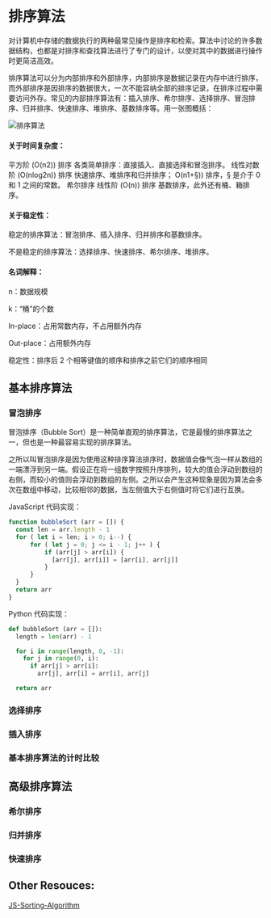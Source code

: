 # 排序算法

对计算机中存储的数据执行的两种最常见操作是排序和检索。算法中讨论的许多数据结构，也都是对排序和查找算法进行了专门的设计，以使对其中的数据进行操作时更简洁高效。

排序算法可以分为内部排序和外部排序，内部排序是数据记录在内存中进行排序，而外部排序是因排序的数据很大，一次不能容纳全部的排序记录，在排序过程中需要访问外存。常见的内部排序算法有：插入排序、希尔排序、选择排序、冒泡排序、归并排序、快速排序、堆排序、基数排序等。用一张图概括：

![排序算法](http://img.pfan123.com/sort.png)

#### 关于时间复杂度：

平方阶 (O(n2)) 排序 各类简单排序：直接插入、直接选择和冒泡排序。
线性对数阶 (O(nlog2n)) 排序 快速排序、堆排序和归并排序；
O(n1+§)) 排序，§ 是介于 0 和 1 之间的常数。 希尔排序
线性阶 (O(n)) 排序 基数排序，此外还有桶、箱排序。


#### 关于稳定性：

稳定的排序算法：冒泡排序、插入排序、归并排序和基数排序。

不是稳定的排序算法：选择排序、快速排序、希尔排序、堆排序。


#### 名词解释：

n：数据规模

k：“桶”的个数

In-place：占用常数内存，不占用额外内存

Out-place：占用额外内存

稳定性：排序后 2 个相等键值的顺序和排序之前它们的顺序相同


## 基本排序算法

### 冒泡排序

冒泡排序（Bubble Sort）是一种简单直观的排序算法，它是最慢的排序算法之一，但也是一种最容易实现的排序算法。

之所以叫冒泡排序是因为使用这种排序算法排序时，数据值会像气泡一样从数组的一端漂浮到另一端。假设正在将一组数字按照升序排列，较大的值会浮动到数组的右侧，而较小的值则会浮动到数组的左侧。之所以会产生这种现象是因为算法会多次在数组中移动，比较相邻的数据，当左侧值大于右侧值时将它们进行互换。

JavaScript 代码实现：

```js
function bubbleSort (arr = []) {
  const len = arr.length - 1
  for ( let i = len; i > 0; i--) {
      for ( let j = 0; j <= i - 1; j++ ) {
          if (arr[j] > arr[i]) {
            [arr[j], arr[i]] = [arr[i], arr[j]]
          }
      }
  }
  return arr
}
```
Python 代码实现：

```py
def bubbleSort (arr = []):
  length = len(arr) - 1

  for i in range(length, 0, -1):
    for j in range(0, i):
      if arr[j] > arr[i]:
        arr[j], arr[i] = arr[i], arr[j]

  return arr
```

### 选择排序



### 插入排序

### 基本排序算法的计时比较


## 高级排序算法

### 希尔排序

### 归并排序

### 快速排序



## Other Resouces:

[JS-Sorting-Algorithm](https://github.com/hustcc/JS-Sorting-Algorithm)

